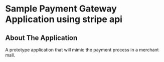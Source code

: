 <h1>Sample Payment Gateway Application using stripe api</h1>

## About The Application
A prototype application that will mimic the payment process in a merchant mall. 
